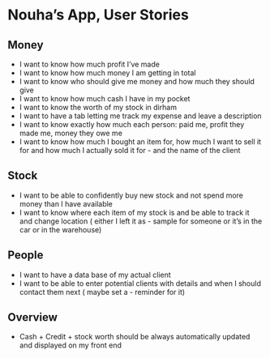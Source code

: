 # Nouha’s App, User Stories

## Money
- I want to know how much profit I’ve made
- I want to know how much money I am getting in total
- I want to know who should give me money and how much they should give
- I want to know how much cash I have in my pocket
- I want to know the worth of my stock in dirham
- I want to have a tab letting me track my expense and leave a description
- I want to know exactly how much each person: paid me, profit they made me, money they owe me
- I want to know how much I bought an item for, how much I want to sell it for and how much I actually sold it for - and the name of the client

## Stock
- I want to be able to confidently buy new stock and not spend more money than I have available
- I want to know where each item of my stock is and be able to track it and change location ( either I left it as - sample for someone or it’s in the car or in the warehouse)

## People
- I want to have a data base of my actual client 
- I want to be able to enter potential clients with details and when I should contact them next ( maybe set a - reminder for it)

## Overview
- Cash + Credit + stock worth should be always automatically updated and displayed on my front end





